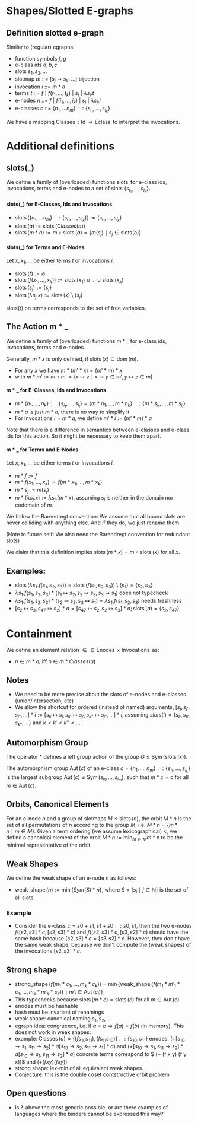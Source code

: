 # Shapes/Slotted E-graphs

## Definition slotted e-graph 

Similar to (regular) egraphs:

- function symbols $f,g$
- e-class ids $a,b, c$
- slots $s_1, s_2, \ldots$
- slotmap $m$ ::= $[s_j \mapsto s_k, \ldots]$ bijection
- invocation $i$ ::= $m * a$
- terms   $t$ ::= $f~|~f(t_1, \ldots, t_k)~|~s_j~|~\lambda s_j.t$
- e-nodes $n$ ::= $f~|~f(i_1, \ldots, i_k)~|~s_j~|~\lambda s_j.i$
- e-classes $c$ ::= $\{ n_1, \ldots n_m \} :: \{s_{i_1}, \ldots, s_{i_k}\}$

We have a mapping $\operatorname{Classes} : \operatorname{Id} \rightarrow \operatorname{Eclass}$ to interpret the invocations. 

# Additional definitions

## slots(\_)
We define a family of (overloaded) functions $\operatorname{slots}$ for e-class ids, invocations, terms and e-nodes to a set of slots $\{ s_{i_1}, \ldots, s_{i_k} \}$.

#### slots(\_) for E-Classes, Ids and Invocations
- $\operatorname{slots}(\{ n_1, \ldots n_m \} :: \{s_{i_1}, \ldots, s_{i_k}\}) := \{s_{i_1}, \ldots, s_{i_k}\}$
- $\operatorname{slots}(a) := \operatorname{slots}(Classes(a))$
- $\operatorname{slots}(m*a) := m \circ \operatorname{slots}(a) = \{m(s_j)~\mid~ s_j \in \operatorname{slots(a)} \}$

#### slots(\_) for Terms and E-Nodes
Let $x, x_1, \ldots$ be either terms $t$ or invocations $i$.

- $\operatorname{slots}(f) := \emptyset$
- $\operatorname{slots}(f(x_1, \ldots, x_k)) := \operatorname{slots}(x_1) \cup \ldots \cup \operatorname{slots}(x_k)$
- $\operatorname{slots}(s_j) := \{s_j\}$
- $\operatorname{slots}(\lambda s_j.x) := \operatorname{slots}(x) \setminus \{ s_j \}$

$\operatorname{slots(t)}$ on terms corresponds to the set of free variables.

## The Action m * \_
We define a family of (overloaded) functions $m * \_$ for e-class ids, invocations, terms and e-nodes.

Generally, $m*x$ is only defined, if $\operatorname{slots}(x) \subseteq \operatorname{dom}(m)$.

- For any $x$ we have $m*(m'*x) = (m'*m)*x$
- with $m*m' := m \circ m' = \{ x \mapsto z ~\mid~ x \mapsto y \in m', y \mapsto z \in m \}$

#### m * \_ for E-Classes, Ids and Invocations
- $m * \{ n_1, \ldots, n_k\} :: \{ s_{i_1}, \ldots, s_{i_l} \} = \{ m * n_1, \ldots, m * n_k\} :: \{ m * s_{i_1}, \ldots, m * s_{i_l} \}$
- $m*a$ is just $m*a$, there is no way to simplify it
- For Invocations $i = m*a$, we define $m'*i := (m'*m)*a$

Note that there is a difference in semantics between e-classes and e-class ids for this action.
So it might be necessary to keep them apart.

#### m * \_ for Terms and E-Nodes
Let $x, x_1, \ldots$ be either terms $t$ or invocations $i$.

- $m * f := f$
- $m * f(x_1, \ldots, x_k) := f(m * x_1, \ldots, m * x_k)$
- $m * s_j := m(s_j)$
- $m * (\lambda s_j.x):= \lambda s_j. (m * x)$, assuming $s_j$ is neither in the domain nor codomain of $m$.

We follow the Barendregt convention: We assume that all bound slots are never colliding with anything else. And if they do, we just rename them.

(Note to future self: We also need the Barendregt convention for redundant slots)

We claim that this definition implies $\operatorname{slots}(m*x) = m \circ \operatorname{slots}(x)$ for all $x$.

## Examples: 
- $\operatorname{slots}(\lambda s_1. f(s_1,s_2,s_3)) = \operatorname{slots}(f(s_1,s_2,s_3)) \setminus \{s_1\} = \{s_2, s_3\}$ 
- $\lambda s_1. f(s_1,s_2,s_3) * (s_1 \mapsto s_2, s_2 \mapsto s_3,s_3 \mapsto s_1)$ does not typecheck
- $\lambda s_1. f(s_1,s_2,s_3) * (s_2 \mapsto s_3,s_3 \mapsto s_1) = \lambda s_1. f(s_1,s_2,s_3)$ needs freshness
- $[s_2 \mapsto s_3, s_{47} \mapsto s_2] * a =  [s_47 \mapsto s_2, s_2 \mapsto s_3] * a; \operatorname{slots}(a) = \{ s_2, s_47 \}$

# Containment
We define an element relation $\in \subseteq \operatorname{Enodes} \times \operatorname{Invocations}$ as:
- $n \in m*a$, iff $n \in m*Classes(a)$

## Notes
- We need to be more precise about the slots of e-nodes and e-classes (union/intersection, etc)
- We allow the shortcut for ordered (instead of named) arguments, $[s_j, s_{j'}, s_{j''}, ...] * i := [s_k \mapsto s_j, s_{k'} \mapsto s_{j'}, s_{k''} \mapsto s_{j''}, ...] * i$, assuming $slots(i) = \{s_k, s_{k'}, s_{k''}, ...\}$ and $k < k' < k'' < ...$.
  
## Automorphism Group

The operator $*$ defines a left group action of the group $G \leq \operatorname{Sym}(\operatorname{slots}(x))$.

The automorphism group $\operatorname{Aut}(c)$ of an e-class $c = \{ n_1, \ldots, n_m\} :: \{ s_{i_1}, \ldots, s_{i_k} \}$ is the largest subgroup $\operatorname{Aut}(c) \leq \operatorname{Sym}(s_{i_1},\ldots,s_{i_m})$, such that $m * c = c$ for all $m \in \operatorname{Aut}(c)$.

## Orbits, Canonical Elements
For an e-node $n$ and a group of slotmaps $M \leq \operatorname{slots}(n)$, the orbit $M * n$ is the set of all permutations of $n$ according to the group $M$, i.e. $M * n = \{ m * n ~\mid~ m \in M \}$.
Given a term ordering (we assume lexicographical) <, we define a canonical element of the orbit $M * n := \min_{m \in M} m * n$ to be the minimal representative of the orbit.

## Weak Shapes

We define the weak shape of an e-node $n$ as follows:

- $\operatorname{weak\_shape}(n) := \min \{Sym(S) * n\}$, where $S$ = $\{ s_j ~\mid~ j \in \mathbb{N} \}$ is the set of all slots.

### Example
- Consider the e-class $c = {s0+s1, s1+s0} :: {s0, s1}$, then the two e-nodes $f([s2, s3] * c, [s2, s3] * c)$ and $f([s2, s3] * c, [s3, s2] * c)$ should have the same hash because $[s2, s3] * c = [s3, s2] * c$. However, they don't have the same weak shape, because we don't compute the (weak shapes) of the invocations $[s2, s3] * c$.

## Strong shape

- $\operatorname{strong\_shape}(f(m_1 * c_1, \ldots, m_k *c_k)) = \min \{ \operatorname{weak\_shape}(f(m_1*m'_1*c_1, \ldots, m_k * m'_k*c_k)) ~\mid~ m'_i \in \operatorname{Aut}(c_i) \}$
- This typechecks because $\operatorname{slots}(m * c) = \operatorname{slots}(c)$ for all $m \in \operatorname{Aut}(c)$
- enodes must be hashable
- hash must be invariant of renamings
- weak shape: canonical naming $s_1, s_2, \ldots$
- egraph idea: congruence, i.e. if $a = b \Rightarrow f(a) = f(b)$ (in memory). This does not work in weak shapes:
- example: $\operatorname{Classes}(a) = \{(f s_10 s_11), (f s_11 s_10)\} :: \{s_10,s_11\}$
  enodes: $(+ [s_10 \to s_1,s_11 \to s_2]*a [s_10 \to s_2,s_11 \to s_1]*a)$ and $(+ [s_10 \to s_1,s_11 \to s_2]*a [s_10 \to s_1,s_11 \to s_2]*a)$
  concrete terms correspond to $ (+ (f x y) (f y x))$ and $(+ (f x y) (f x y))$
- strong shape: lex-min of all equivalent weak shapes.
- Conjecture: this is the double coset contstructive orbit problem


## Open questions
- Is $\lambda$ above the most generic possible, or are there examples of languages where the binders cannot be expressed this way?
